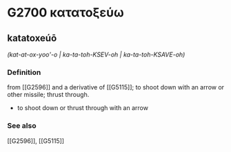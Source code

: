 # G2700 κατατοξεύω

## katatoxeúō

_(kat-at-ox-yoo'-o | ka-ta-toh-KSEV-oh | ka-ta-toh-KSAVE-oh)_

### Definition

from [[G2596]] and a derivative of [[G5115]]; to shoot down with an arrow or other missile; thrust through.

- to shoot down or thrust through with an arrow

### See also

[[G2596]], [[G5115]]


